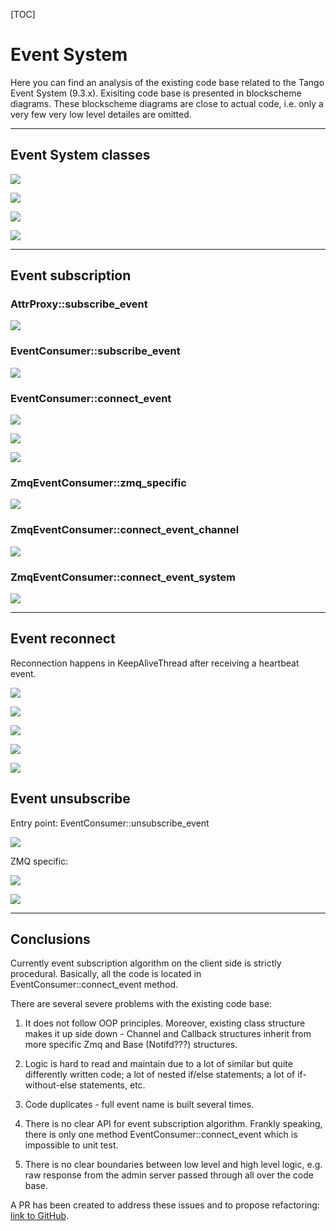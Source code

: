 [TOC]

# Event System

Here you can find an analysis of the existing code base related to the Tango Event System (9.3.x). Exisiting code base is presented in blockscheme diagrams. These blockscheme diagrams are close to actual code, i.e. only a very few very low level detailes are omitted.

---

## Event System classes

![](images/EventSystem_classes_EventConsumer.png)

![](images/EventSystem_classes_EventChannel.png)

![](images/EventSystem_classes_EventCallback.png)

![](images/EventSystem_classes_NotConnectedEvent.png)

---

## Event subscription

### AttrProxy::subscribe_event

![](images/AttrProxy_subscribe_event.png)

### EventConsumer::subscribe_event

![](images/EventConsumer_subscribe_event.png)

### EventConsumer::connect_event

![](images/EventConsumer_connect_event.png)

![](images/EventConsumer_connect_event_1.png)

![](images/EventConsumer_connect_event_3.png)

### ZmqEventConsumer::zmq_specific

![](images/EventConsumer_zmq_specific.png)

### ZmqEventConsumer::connect_event_channel

![](images/EventConsumer_connect_event_channel.png)

### ZmqEventConsumer::connect_event_system

![](images/EventConsumer_connect_event_system.png) 

---

## Event reconnect

Reconnection happens in KeepAliveThread after receiving a heartbeat event.

![](images/Event_reconnect_event.png)

![](images/Event_main_reconnect.png)

![](images/Event_zmq_reconnect_channel.png)

![](images/Event_zmq_reconnect_channel_1.png)

![](images/Event_zmq_reconnect_event.png)

## Event unsubscribe

Entry point: EventConsumer::unsubscribe_event

![](images/Event_unsubscribe_client.png)

ZMQ specific:

![](images/Event_unsubscribe_client_disconnect_event.png)

![](images/Event_unsubscribe_client_disconnect_channel.png)

---

## Conclusions

Currently event subscription algorithm on the client side is strictly procedural. Basically, all the code is located in EventConsumer::connect_event method.

There are several severe problems with the existing code base:
 
 1) It does not follow OOP principles. Moreover, existing class structure makes it up side down - Channel and Callback structures inherit from more specific Zmq and Base (Notifd???) structures.
 
 2) Logic is hard to read and maintain due to a lot of similar but quite differently written code; a lot of nested if/else statements; a lot of if-without-else statements, etc.
 
 3) Code duplicates - full event name is built several times.
 
 4) There is no clear API for event subscription algorithm. Frankly speaking, there is only one method EventConsumer::connect_event which is impossible to unit test.
 
 5) There is no clear boundaries between low level and high level logic, e.g. raw response from the admin server passed through all over the code base.

A PR has been created to address these issues and to propose refactoring: [link to GitHub](https://github.com/tango-controls/cppTango/pull/470).
